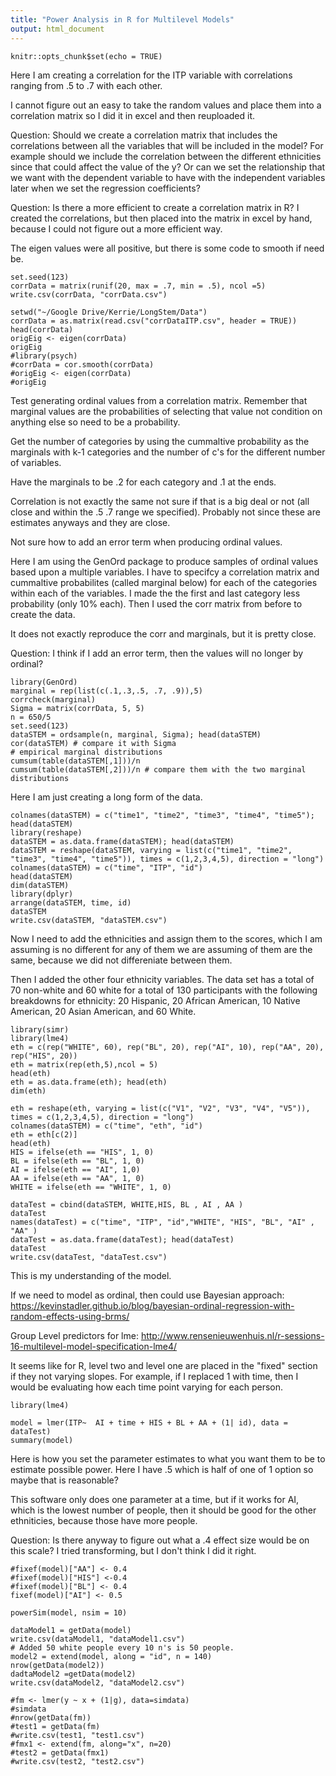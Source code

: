 ```yaml
---
title: "Power Analysis in R for Multilevel Models"
output: html_document
---
```


```{r setup, include=FALSE}
knitr::opts_chunk$set(echo = TRUE)
```
Here I am creating a correlation for the ITP variable with correlations ranging from .5 to .7 with each other.

I cannot figure out an easy to take the random values and place them into a correlation matrix so I did it in excel and then reuploaded it.


Question: Should we create a correlation matrix that includes the correlations between all the variables that will be included in the model?  For example should we include the correlation between the different ethnicities since that could affect the value of the y?  Or can we set the relationship that we want with the dependent variable to have with the independent variables later when we set the regression coefficients?


Question: Is there a more efficient to create a correlation matrix in R?  I created the correlations, but then placed into the matrix in excel by hand, because I could not figure out a more efficient way.

The eigen values were all positive, but there is some code to smooth if need be.


```{r}
set.seed(123)
corrData = matrix(runif(20, max = .7, min = .5), ncol =5)
write.csv(corrData, "corrData.csv")

setwd("~/Google Drive/Kerrie/LongStem/Data")
corrData = as.matrix(read.csv("corrDataITP.csv", header = TRUE))
head(corrData)
origEig <- eigen(corrData)
origEig
#library(psych)
#corrData = cor.smooth(corrData)
#origEig <- eigen(corrData)
#origEig
```
Test generating ordinal values from a correlation matrix.  Remember that marginal values are the probabilities of selecting that value not condition on anything else so need to be a probability.

Get the number of categories by using the cummaltive probability as the marginals with k-1 categories and the number of c's for the different number of variables.

Have the marginals to be .2 for each category and .1 at the ends.

Correlation is not exactly the same not sure if that is a big deal or not (all close and within the .5 .7 range we specified).  Probably not since these are estimates anyways and they are close.

Not sure how to add an error term when producing ordinal values.

Here I am using the GenOrd package to produce samples of ordinal values based upon a multiple variables.  I have to specifcy a correlation matrix and cummaltive probabilites (called marginal below) for each of the categories within each of the variables.  I made the the first and last category less probability (only 10% each).  Then I used the corr matrix from before to create the data. 

It does not exactly reproduce the corr and marginals, but it is pretty close.

Question: I think if I add an error term, then the values will no longer by ordinal?
```{r}
library(GenOrd)
marginal = rep(list(c(.1,.3,.5, .7, .9)),5)
corrcheck(marginal)
Sigma = matrix(corrData, 5, 5)
n = 650/5
set.seed(123)
dataSTEM = ordsample(n, marginal, Sigma); head(dataSTEM)
cor(dataSTEM) # compare it with Sigma
# empirical marginal distributions
cumsum(table(dataSTEM[,1]))/n
cumsum(table(dataSTEM[,2]))/n # compare them with the two marginal distributions
```
Here I am just creating a long form of the data.
```{r}
colnames(dataSTEM) = c("time1", "time2", "time3", "time4", "time5"); head(dataSTEM)
library(reshape)
dataSTEM = as.data.frame(dataSTEM); head(dataSTEM)
dataSTEM = reshape(dataSTEM, varying = list(c("time1", "time2", "time3", "time4", "time5")), times = c(1,2,3,4,5), direction = "long")
colnames(dataSTEM) = c("time", "ITP", "id")
head(dataSTEM)
dim(dataSTEM)
library(dplyr)
arrange(dataSTEM, time, id)
dataSTEM
write.csv(dataSTEM, "dataSTEM.csv")
```
Now I need to add the ethnicities and assign them to the scores, which I am assuming is no different for any of them we are assuming of them are the same, because we did not differeniate between them.

Then I added the other four ethnicity variables.  The data set has a total of 70 non-white and 60 white for a total of 130 participants with the following breakdowns for ethnicity:  20 Hispanic, 20 African American, 10 Native American, 20 Asian American, and 60 White. 
```{r}
library(simr)
library(lme4)
eth = c(rep("WHITE", 60), rep("BL", 20), rep("AI", 10), rep("AA", 20), rep("HIS", 20))
eth = matrix(rep(eth,5),ncol = 5)
head(eth)
eth = as.data.frame(eth); head(eth)
dim(eth)

eth = reshape(eth, varying = list(c("V1", "V2", "V3", "V4", "V5")), times = c(1,2,3,4,5), direction = "long")
colnames(dataSTEM) = c("time", "eth", "id")
eth = eth[c(2)]
head(eth)
HIS = ifelse(eth == "HIS", 1, 0)
BL = ifelse(eth == "BL", 1, 0)
AI = ifelse(eth == "AI", 1,0)
AA = ifelse(eth == "AA", 1, 0)
WHITE = ifelse(eth == "WHITE", 1, 0)

dataTest = cbind(dataSTEM, WHITE,HIS, BL , AI , AA )
dataTest
names(dataTest) = c("time", "ITP", "id","WHITE", "HIS", "BL", "AI" , "AA" )
dataTest = as.data.frame(dataTest); head(dataTest)
dataTest
write.csv(dataTest, "dataTest.csv")
```
This is my understanding of the model. 

If we need to model as ordinal, then could use Bayesian approach: https://kevinstadler.github.io/blog/bayesian-ordinal-regression-with-random-effects-using-brms/

Group Level predictors for lme: http://www.rensenieuwenhuis.nl/r-sessions-16-multilevel-model-specification-lme4/

It seems like for R, level two and level one are placed in the "fixed" section if they not varying slopes.  For example, if I replaced 1 with time, then I would be evaluating how each time point varying for each person.
```{r}
library(lme4)

model = lmer(ITP~  AI + time + HIS + BL + AA + (1| id), data = dataTest)
summary(model)
```
Here is how you set the parameter estimates to what you want them to be to estimate possible power. Here I have .5 which is half of one of 1 option so maybe that is reasonable?

This software only does one parameter at a time, but if it works for AI, which is the lowest number of people, then it should be good for the other ethniticies, because those have more people.

Question: Is there anyway to figure out what a .4 effect size would be on this scale?  I tried transforming, but I don't think I did it right.
```{r}
#fixef(model)["AA"] <- 0.4
#fixef(model)["HIS"] <-0.4
#fixef(model)["BL"] <- 0.4
fixef(model)["AI"] <- 0.5

powerSim(model, nsim = 10)

dataModel1 = getData(model)
write.csv(dataModel1, "dataModel1.csv")
# Added 50 white people every 10 n's is 50 people.
model2 = extend(model, along = "id", n = 140)
nrow(getData(model2))
dadtaModel2 =getData(model2)
write.csv(dataModel2, "dataModel2.csv")

#fm <- lmer(y ~ x + (1|g), data=simdata)
#simdata
#nrow(getData(fm))
#test1 = getData(fm)
#write.csv(test1, "test1.csv")
#fmx1 <- extend(fm, along="x", n=20)
#test2 = getData(fmx1)
#write.csv(test2, "test2.csv")


```
